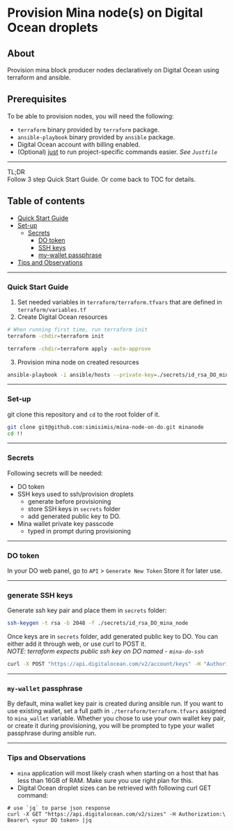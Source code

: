 Provision Mina node(s) on Digital Ocean droplets
===

## About
Provision mina block producer nodes declaratively on Digital Ocean using terraform and ansible.

## Prerequisites
To be able to provision nodes, you will need the following:
* `terraform` binary provided by `terraform` package.
* `ansible-playbook` binary provided by `ansible` package.
* Digital Ocean account with billing enabled.
* (Optional) [just](https://github.com/casey/just) to run project-specific commands easier. _See `Justfile`_

---
TL;DR  
Follow 3 step Quick Start Guide. Or come back to TOC for details.

## Table of contents
<!--ts-->
   * [Quick Start Guide](#quick-start-guide)
   * [Set-up](#set-up)
      * [Secrets](#secrets)
         * [DO token](#do-token)
         * [SSH keys](#generate-ssh-keys)
         * [my-wallet passphrase](#my-wallet-passphrase)
   * [Tips and Observations](#tips-and-observations)

<!--te-->

---

### Quick Start Guide
1. Set needed variables in `terraform/terraform.tfvars` that are defined in `terraform/variables.tf`
2. Create Digital Ocean resources
```bash
# When running first time, run terraform init
terraform -chdir=terraform init

terraform -chdir=terraform apply -auto-approve
```
3. Provision mina node on created resources
```bash
ansible-playbook -i ansible/hosts --private-key=./secrets/id_rsa_DO_mina_node ./ansible/provision_nodes.yaml
```

---

### Set-up

git clone this repository and `cd` to the root folder of it.
```bash
git clone git@github.com:simisimis/mina-node-on-do.git minanode
cd !!
```
---
### Secrets
Following secrets will be needed:
* DO token
* SSH keys used to ssh/provision droplets
  - generate before provisioning
  - store SSH keys in `secrets` folder
  - add generated public key to DO.
* Mina wallet private key passcode
  - typed in prompt during provisioning
---

### DO token
In your DO web panel, go to `API` > `Generate New Token`
Store it for later use.

---

### generate SSH keys
Generate ssh key pair and place them in `secrets` folder:
```bash
ssh-keygen -t rsa -b 2048 -f ./secrets/id_rsa_DO_mina_node
```
Once keys are in `secrets` folder, add generated public key to DO. You can either add it through web, or use curl to POST it.  
_NOTE: terraform expects public ssh key on DO named - `mina-do-ssh`_
```bash
curl -X POST "https://api.digitalocean.com/v2/account/keys" -H "Authorization: Bearer <your DO token>" -d '{"name":"mina-do-ssh", "public_key":"<contents of ./secrets/id_rsa_DO_mina_node.pub>"}'
```

---

### `my-wallet` passphrase
By default, mina wallet key pair is created during ansible run. If you want to use existing wallet, set a full path in `./terraform/terraform.tfvars` assigned to `mina_wallet` variable.
Whether you chose to use your own wallet key pair, or create it during provisioning, you will be prompted to type your wallet passphrase during ansible run.

---

### Tips and Observations
* `mina` application will most likely crash when starting on a host that has less than 16GB of RAM. Make sure you use right plan for this.
* Digital Ocean droplet sizes can be retrieved with following curl GET command:
```
# use `jq` to parse json response
curl -X GET "https://api.digitalocean.com/v2/sizes" -H Authorization:\ Bearer\ <your DO token> |jq
```
